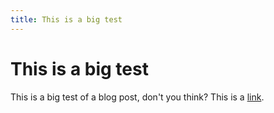 ```yaml
---
title: This is a big test
---
```



# This is a big test

This is a big test of a blog post, don't you think? This is a [link](http://www.google.com). 

